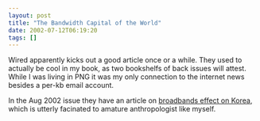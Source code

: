 ```yaml
---
layout: post
title: "The Bandwidth Capital of the World"
date: 2002-07-12T06:19:20
tags: []
---
```


Wired apparently kicks out a good article once or a while. They used to actually be cool in my book, as two bookshelfs of back issues will attest. While I was living in PNG it was my only connection to the internet news besides a per-kb email account. 

In the Aug 2002 issue they have an article on [broadbands effect on Korea][1], which is utterly facinated to amature anthropologist like myself. 

   [1]: http://www.wired.com/wired/archive/10.08/korea_pr.html



